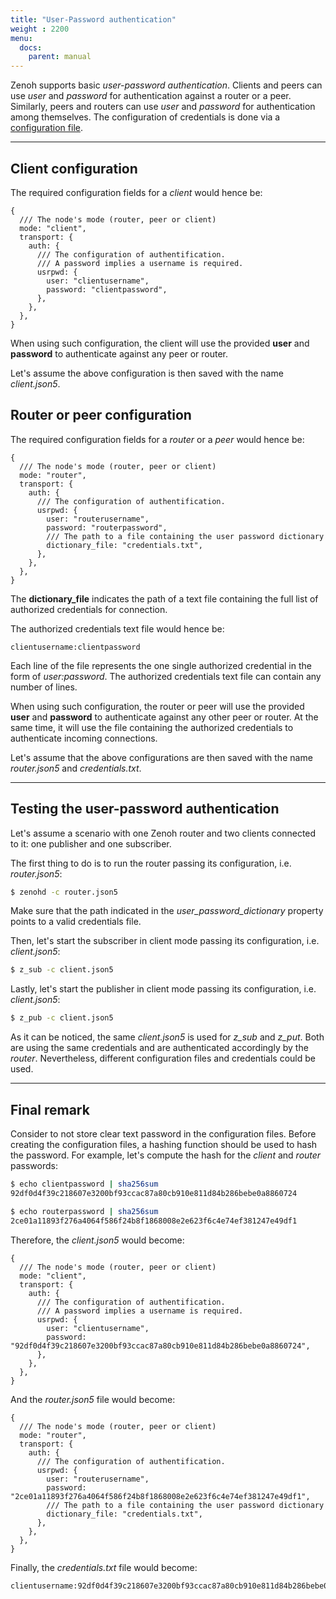 ```yaml
---
title: "User-Password authentication"
weight : 2200
menu:
  docs:
    parent: manual
---
```


Zenoh supports basic *user-password authentication*.
Clients and peers can use *user* and *password* for authentication against a router or a peer.
Similarly, peers and routers can use *user* and *password* for authentication among themselves.
The configuration of credentials is done via a [configuration file](../configuration).

---------
## Client configuration

The required configuration fields for a *client* would hence be:
```
{
  /// The node's mode (router, peer or client)
  mode: "client",
  transport: {
    auth: {
      /// The configuration of authentification.
      /// A password implies a username is required.
      usrpwd: {
        user: "clientusername",
        password: "clientpassword",
      },
    },
  },
}
```

When using such configuration, the client will use the provided **user** and **password** to authenticate against any peer or router.

Let's assume the above configuration is then saved with the name *client.json5*.

## Router or peer configuration

The required configuration fields for a *router* or a *peer* would hence be:
```
{
  /// The node's mode (router, peer or client)
  mode: "router",
  transport: {
    auth: {
      /// The configuration of authentification.
      usrpwd: {
        user: "routerusername",
        password: "routerpassword",
        /// The path to a file containing the user password dictionary
        dictionary_file: "credentials.txt",
      },
    },
  },
}
```

The **dictionary_file** indicates the path of a text file containing the full list of authorized credentials for connection.

The authorized credentials text file would hence be:
```
clientusername:clientpassword
```

Each line of the file represents the one single authorized credential in the form of *user:password*.
The authorized credentials text file can contain any number of lines.

When using such configuration, the router or peer will use the provided **user** and **password** to authenticate against any other peer or router.
At the same time, it will use the file containing the authorized credentials to authenticate incoming connections.

Let's assume that the above configurations are then saved with the name *router.json5* and *credentials.txt*.


---------
## Testing the user-password authentication

Let's assume a scenario with one Zenoh router and two clients connected to it: one publisher and one subscriber.

The first thing to do is to run the router passing its configuration, i.e. *router.json5*:
```bash
$ zenohd -c router.json5
```
Make sure that the path indicated in the *user_password_dictionary* property points to a valid credentials file.

Then, let's start the subscriber in client mode passing its configuration, i.e. *client.json5*:
```bash
$ z_sub -c client.json5
```

Lastly, let's start the publisher in client mode passing its configuration, i.e. *client.json5*:
```bash
$ z_pub -c client.json5
```

As it can be noticed, the same *client.json5* is used for *z_sub* and *z_put*. 
Both are using the same credentials and are authenticated accordingly by the *router*. 
Nevertheless, different configuration files and credentials could be used.

---------
## Final remark

Consider to not store clear text password in the configuration files. Before creating the configuration files, a hashing function should be used to hash the password. 
For example, let's compute the hash for the *client* and *router* passwords:
```bash
$ echo clientpassword | sha256sum
92df0d4f39c218607e3200bf93ccac87a80cb910e811d84b286bebe0a8860724

$ echo routerpassword | sha256sum
2ce01a11893f276a4064f586f24b8f1868008e2e623f6c4e74ef381247e49df1
```

Therefore, the *client.json5* would become:
```
{
  /// The node's mode (router, peer or client)
  mode: "client",
  transport: {
    auth: {
      /// The configuration of authentification.
      /// A password implies a username is required.
      usrpwd: {
        user: "clientusername",
        password: "92df0d4f39c218607e3200bf93ccac87a80cb910e811d84b286bebe0a8860724",
      },
    },
  },
}
```

And the *router.json5* file would become:
```
{
  /// The node's mode (router, peer or client)
  mode: "router",
  transport: {
    auth: {
      /// The configuration of authentification.
      usrpwd: {
        user: "routerusername",
        password: "2ce01a11893f276a4064f586f24b8f1868008e2e623f6c4e74ef381247e49df1",
        /// The path to a file containing the user password dictionary
        dictionary_file: "credentials.txt",
      },
    },
  },
}
```

Finally, the *credentials.txt* file would become:
```
clientusername:92df0d4f39c218607e3200bf93ccac87a80cb910e811d84b286bebe0a8860724
```
